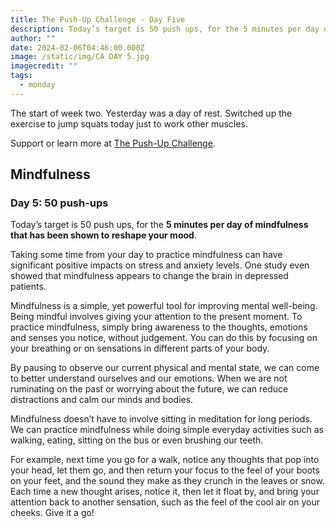 ```yaml
---
title: The Push-Up Challenge - Day Five
description: Today’s target is 50 push ups, for the 5 minutes per day of mindfulness that has been shown to reshape your mood.
author: ""
date: 2024-02-06T04:46:00.000Z
image: /static/img/CA DAY 5.jpg
imagecredit: ""
tags:
  - monday
---
```

The start of week two. Yesterday was a day of rest. Switched up the exercise to jump squats today just to work other muscles.

Support or learn more at [The Push-Up Challenge](https://www.thepushupchallenge.ca/fundraiser/peterrandazzo/the-push-up-challenge).

## Mindfulness
### Day 5: 50 push-ups

Today’s target is 50 push ups, for the **5 minutes per day of mindfulness that has been shown to reshape your mood**.

Taking some time from your day to practice mindfulness can have significant positive impacts on stress and anxiety levels. One study even showed that mindfulness appears to change the brain in depressed patients.

Mindfulness is a simple, yet powerful tool for improving mental well-being. Being mindful involves giving your attention to the present moment. To practice mindfulness, simply bring awareness to the thoughts, emotions and senses you notice, without judgement. You can do this by focusing on your breathing or on sensations in different parts of your body.

By pausing to observe our current physical and mental state, we can come to better understand ourselves and our emotions. When we are not ruminating on the past or worrying about the future, we can reduce distractions and calm our minds and bodies.

Mindfulness doesn’t have to involve sitting in meditation for long periods. We can practice mindfulness while doing simple everyday activities such as walking, eating, sitting on the bus or even brushing our teeth.

For example, next time you go for a walk, notice any thoughts that pop into your head, let them go, and then return your focus to the feel of your boots on your feet, and the sound they make as they crunch in the leaves or snow. Each time a new thought arises, notice it, then let it float by, and bring your attention back to another sensation, such as the feel of the cool air on your cheeks. Give it a go!
